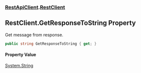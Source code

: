 ### [RestApiClient](./RestApiClient.md 'RestApiClient').[RestClient](./RestApiClient-RestClient.md 'RestApiClient.RestClient')
## RestClient.GetResponseToString Property
Get message from response.  
```csharp
public string GetResponseToString { get; }
```
#### Property Value
[System.String](https://docs.microsoft.com/en-us/dotnet/api/System.String 'System.String')  
